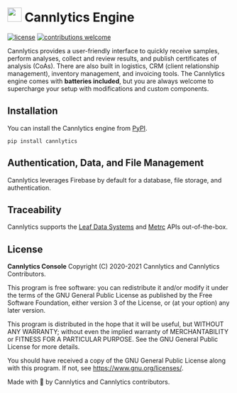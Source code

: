 # <img height="32" alt="" src="https://cannlytics.com/static/cannlytics_website/images/logos/cannlytics_calyx_detailed.svg"> Cannlytics Engine

[![license](https://img.shields.io/badge/License-MIT-brightgreen.svg)](https://opensource.org/licenses/MIT)
[![contributions welcome](https://img.shields.io/badge/contributions-welcome-brightgreen.svg)](https://github.com/cannlytics/cannlytics-engine/fork)

Cannlytics provides a user-friendly interface to quickly receive samples, perform analyses, collect and review results, and publish certificates of analysis (CoAs). There are also built in logistics, CRM (client relationship management), inventory management, and invoicing tools. The Cannlytics engine comes with **batteries included**, but you are always welcome to supercharge your setup with modifications and custom components.

## Installation

You can install the Cannlytics engine from [PyPI](https://pypi.org/project/cannlytics/).

```shell
pip install cannlytics
```

## Authentication, Data, and File Management

Cannlytics leverages Firebase by default for a database, file storage, and authentication.

## Traceability

Cannlytics supports the [Leaf Data Systems](https://s3-us-gov-west-1.amazonaws.com/leafdata-wa-prod/help/Addendum+C--API+Documentation.pdf) and [Metrc](https://api-ok.metrc.com/Documentation) APIs out-of-the-box.

<!-- ## Contributing -->

<!-- This should include how new contributors to the project can help. This includes developing new features, fixing known issues, adding documentation, adding new tests, or reporting issues. -->

## License <a name="license"></a>

**Cannlytics Console** Copyright (C) 2020-2021 Cannlytics and Cannlytics Contributors.

This program is free software: you can redistribute it and/or modify
it under the terms of the GNU General Public License as published by
the Free Software Foundation, either version 3 of the License, or
(at your option) any later version.

This program is distributed in the hope that it will be useful,
but WITHOUT ANY WARRANTY; without even the implied warranty of
MERCHANTABILITY or FITNESS FOR A PARTICULAR PURPOSE.  See the
GNU General Public License for more details.

You should have received a copy of the GNU General Public License
along with this program.  If not, see <https://www.gnu.org/licenses/>.

Made with 💖 by Cannlytics and Cannlytics contributors.

